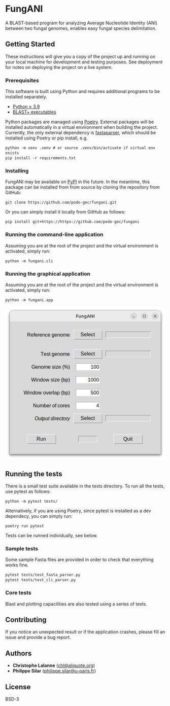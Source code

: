 # FungANI

A BLAST-based program for analyzing Average Nucleotide Identity (ANI) between
two fungal genomes, enables easy fungal species delimitation.

## Getting Started

These instructions will give you a copy of the project up and running on
your local machine for development and testing purposes. See deployment
for notes on deploying the project on a live system.

### Prerequisites

This software is built using Python and requires additional programs to be
installed separately.

- [Python ≥ 3.9]
- [BLAST+ executables]

Python packages are managed using [Poetry]. External packages will be installed
automatically in a virtual environment when building the project. Currently,
the only external dependency is [fastaparser], which should be installed using
Poetry or pip install, e.g.

    python -m venv .venv # or source .venv/bin/activate if virtual env exists
    pip install -r requirements.txt

[Python ≥ 3.9]: https://www.python.org/
[BLAST+ executables]: https://blast.ncbi.nlm.nih.gov/doc/blast-help/
[Poetry]: https://python-poetry.org/
[fastaparser]: https://pypi.org/project/fastaparser/

### Installing

FungANI may be available on [PyPI](https://pypi.org/) in the future. In the
meantime, this package can be installed from from source by cloning the
repository from GitHub:

    git clone https://github.com/podo-gec/fungani.git

Or you can simply install it locally from GitHub as follows:

    pip install git+https://https://github.com/podo-gec/fungani

### Running the command-line application

Assuming you are at the root of the project and the virtual environment is
activated, simply run:

    python -m fungani.cli

### Running the graphical application

Assuming you are at the root of the project and the virtual environment is
activated, simply run:

    python -m fungani.app

![app](https://github.com/podo-gec/fungani/blob/master/assets/2024-08-30-14-39-38.png)

## Running the tests

There is a small test suite available in the tests directory. To run all the
tests, use pytest as follows:

    python -m pytest tests/

Alternatively, if you are using Poetry, since pytest is installed as a dev
dependecy, you can simply run:

    poetry run pytest

Tests can be runned individually, see below.

### Sample tests

Some sample Fasta files are provided in order to check that everything works
fine.

    pytest tests/test_fasta_parser.py
    pytest tests/test_cli_parser.py

### Core tests

Blast and plotting capacilities are also tested using a series of tests.

## Contributing

If you notice an unexpected result or if the application crashes, please fill an
issue and provide a bug report.

## Authors

- **Christophe Lalanne** ([chl@aliquote.org])
- **Philippe Silar** ([philippe.silar@u-paris.fr])


[chl@aliquote.org]: mailto:chl@aliquote.org
[philippe.silar@u-paris.fr]: mailto:philippe.silar@u-paris.fr

## License

BSD-3
